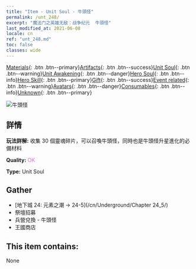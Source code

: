 ```yaml
---
title: "Item - Unit Soul - 牛頭怪"
permalink: /unt_248/
excerpt: "魔法门之英雄无敌：战争纪元  牛頭怪"
last_modified_at: 2021-06-08
locale: cn
ref: "unt_248.md"
toc: false
classes: wide
---
```

 [Materials](/ItemsCN/){: .btn .btn--primary}[Artifacts](/ItemsCN/Artifacts/){: .btn .btn--success}[Unit Soul](/ItemsCN/UnitSoul/){: .btn .btn--warning}[Unit Awakening](/ItemsCN/UnitAwakening/){: .btn .btn--danger}[Hero Soul](/ItemsCN/HeroSoul/){: .btn .btn--info}[Hero Skill](/ItemsCN/HeroSkill/){: .btn .btn--primary}[Gift](/ItemsCN/Gift/){: .btn .btn--success}[Event related](/ItemsCN/Events/){: .btn .btn--warning}[Avatars](/ItemsCN/Avatars/){: .btn .btn--danger}[Consumables](/ItemsCN/Consumables/){: .btn .btn--info}[Unknown](/ItemsCN/Unknown/){: .btn .btn--primary}

 ![牛頭怪](/images/u/ti_niutouguai.jpg)

## 詳情
 **玩法詳解:** 收集 30 個靈魂碎片，可以召喚牛頭怪，同時也是牛頭怪升星進化的必備材料

 **Quality:** <span style="color: #DA70D6">OK</span>

 **Type:** Unit Soul

## Gather

*    [地下城 24: 元素之潮 -> 24-5](/cn/Underground/Chapter 24_5/) 
*    祭壇招募 
*    兵營兌換 - 牛頭怪 
*    王國商店 

## This item contains:

  None

